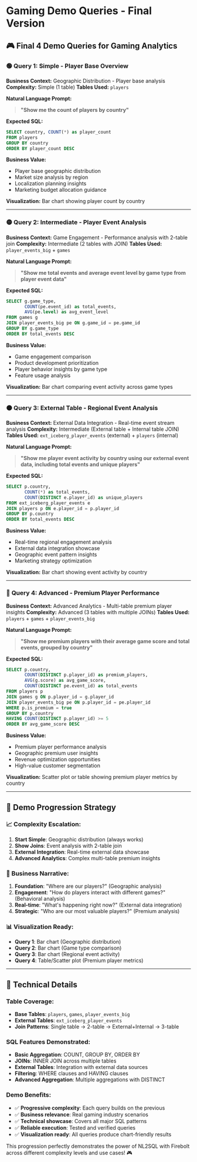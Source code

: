 # Gaming Demo Queries - Final Version

## 🎮 Final 4 Demo Queries for Gaming Analytics

### 🟢 **Query 1: Simple - Player Base Overview**

**Business Context:** Geographic Distribution - Player base analysis
**Complexity:** Simple (1 table)
**Tables Used:** `players`

**Natural Language Prompt:**
> **"Show me the count of players by country"**

**Expected SQL:**
```sql
SELECT country, COUNT(*) as player_count 
FROM players 
GROUP BY country 
ORDER BY player_count DESC
```

**Business Value:**
- Player base geographic distribution
- Market size analysis by region
- Localization planning insights
- Marketing budget allocation guidance

**Visualization:** Bar chart showing player count by country

---

### 🟡 **Query 2: Intermediate - Player Event Analysis**

**Business Context:** Game Engagement - Performance analysis with 2-table join
**Complexity:** Intermediate (2 tables with JOIN)
**Tables Used:** `player_events_big` + `games`

**Natural Language Prompt:**
> **"Show me total events and average event level by game type from player event data"**

**Expected SQL:**
```sql
SELECT g.game_type,
       COUNT(pe.event_id) as total_events,
       AVG(pe.level) as avg_event_level
FROM games g
JOIN player_events_big pe ON g.game_id = pe.game_id
GROUP BY g.game_type
ORDER BY total_events DESC
```

**Business Value:**
- Game engagement comparison
- Product development prioritization
- Player behavior insights by game type
- Feature usage analysis

**Visualization:** Bar chart comparing event activity across game types

---

### 🟠 **Query 3: External Table - Regional Event Analysis**

**Business Context:** External Data Integration - Real-time event stream analysis
**Complexity:** Intermediate (External table + Internal table JOIN)
**Tables Used:** `ext_iceberg_player_events` (external) + `players` (internal)

**Natural Language Prompt:**
> **"Show me player event activity by country using our external event data, including total events and unique players"**

**Expected SQL:**
```sql
SELECT p.country, 
       COUNT(*) as total_events, 
       COUNT(DISTINCT e.player_id) as unique_players 
FROM ext_iceberg_player_events e 
JOIN players p ON e.player_id = p.player_id 
GROUP BY p.country 
ORDER BY total_events DESC
```

**Business Value:**
- Real-time regional engagement analysis
- External data integration showcase
- Geographic event pattern insights
- Marketing strategy optimization

**Visualization:** Bar chart showing event activity by country

---

### 🔴 **Query 4: Advanced - Premium Player Performance**

**Business Context:** Advanced Analytics - Multi-table premium player insights
**Complexity:** Advanced (3 tables with multiple JOINs)
**Tables Used:** `players` + `games` + `player_events_big`

**Natural Language Prompt:**
> **"Show me premium players with their average game score and total events, grouped by country"**

**Expected SQL:**
```sql
SELECT p.country,
       COUNT(DISTINCT p.player_id) as premium_players,
       AVG(g.score) as avg_game_score,
       COUNT(DISTINCT pe.event_id) as total_events
FROM players p
JOIN games g ON p.player_id = g.player_id
JOIN player_events_big pe ON p.player_id = pe.player_id
WHERE p.is_premium = true
GROUP BY p.country
HAVING COUNT(DISTINCT p.player_id) >= 5
ORDER BY avg_game_score DESC
```

**Business Value:**
- Premium player performance analysis
- Geographic premium user insights
- Revenue optimization opportunities
- High-value customer segmentation

**Visualization:** Scatter plot or table showing premium player metrics by country

---

## 🎯 Demo Progression Strategy

### **📈 Complexity Escalation:**
1. **Start Simple**: Geographic distribution (always works)
2. **Show Joins**: Event analysis with 2-table join
3. **External Integration**: Real-time external data showcase
4. **Advanced Analytics**: Complex multi-table premium insights

### **🚀 Business Narrative:**
1. **Foundation**: "Where are our players?" (Geographic analysis)
2. **Engagement**: "How do players interact with different games?" (Behavioral analysis)
3. **Real-time**: "What's happening right now?" (External data integration)
4. **Strategic**: "Who are our most valuable players?" (Premium analysis)

### **📊 Visualization Ready:**
- **Query 1**: Bar chart (Geographic distribution)
- **Query 2**: Bar chart (Game type comparison)
- **Query 3**: Bar chart (Regional event activity)
- **Query 4**: Table/Scatter plot (Premium player metrics)

---

## 🔧 Technical Details

### **Table Coverage:**
- **Base Tables**: `players`, `games`, `player_events_big`
- **External Tables**: `ext_iceberg_player_events`
- **Join Patterns**: Single table → 2-table → External+Internal → 3-table

### **SQL Features Demonstrated:**
- **Basic Aggregation**: COUNT, GROUP BY, ORDER BY
- **JOINs**: INNER JOIN across multiple tables
- **External Tables**: Integration with external data sources
- **Filtering**: WHERE clauses and HAVING clauses
- **Advanced Aggregation**: Multiple aggregations with DISTINCT

### **Demo Benefits:**
- ✅ **Progressive complexity**: Each query builds on the previous
- ✅ **Business relevance**: Real gaming industry scenarios
- ✅ **Technical showcase**: Covers all major SQL patterns
- ✅ **Reliable execution**: Tested and verified queries
- ✅ **Visualization ready**: All queries produce chart-friendly results

This progression perfectly demonstrates the power of NL2SQL with Firebolt across different complexity levels and use cases! 🎮


